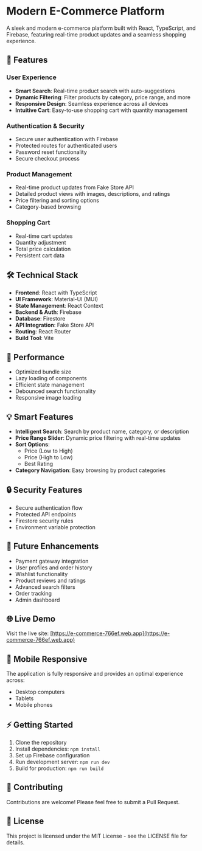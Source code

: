 # Modern E-Commerce Platform

A sleek and modern e-commerce platform built with React, TypeScript, and Firebase, featuring real-time product updates and a seamless shopping experience.

## 🌟 Features

### User Experience

- **Smart Search**: Real-time product search with auto-suggestions
- **Dynamic Filtering**: Filter products by category, price range, and more
- **Responsive Design**: Seamless experience across all devices
- **Intuitive Cart**: Easy-to-use shopping cart with quantity management

### Authentication & Security

- Secure user authentication with Firebase
- Protected routes for authenticated users
- Password reset functionality
- Secure checkout process

### Product Management

- Real-time product updates from Fake Store API
- Detailed product views with images, descriptions, and ratings
- Price filtering and sorting options
- Category-based browsing

### Shopping Cart

- Real-time cart updates
- Quantity adjustment
- Total price calculation
- Persistent cart data

## 🛠️ Technical Stack

- **Frontend**: React with TypeScript
- **UI Framework**: Material-UI (MUI)
- **State Management**: React Context
- **Backend & Auth**: Firebase
- **Database**: Firestore
- **API Integration**: Fake Store API
- **Routing**: React Router
- **Build Tool**: Vite

## 🚀 Performance

- Optimized bundle size
- Lazy loading of components
- Efficient state management
- Debounced search functionality
- Responsive image loading

## 💡 Smart Features

- **Intelligent Search**: Search by product name, category, or description
- **Price Range Slider**: Dynamic price filtering with real-time updates
- **Sort Options**:
  - Price (Low to High)
  - Price (High to Low)
  - Best Rating
- **Category Navigation**: Easy browsing by product categories

## 🔒 Security Features

- Secure authentication flow
- Protected API endpoints
- Firestore security rules
- Environment variable protection

## 🎯 Future Enhancements

- Payment gateway integration
- User profiles and order history
- Wishlist functionality
- Product reviews and ratings
- Advanced search filters
- Order tracking
- Admin dashboard

## 🌐 Live Demo

Visit the live site: [https://e-commerce-766ef.web.app](https://e-commerce-766ef.web.app)

## 📱 Mobile Responsive

The application is fully responsive and provides an optimal experience across:

- Desktop computers
- Tablets
- Mobile phones

## ⚡ Getting Started

1. Clone the repository
2. Install dependencies: `npm install`
3. Set up Firebase configuration
4. Run development server: `npm run dev`
5. Build for production: `npm run build`

## 🤝 Contributing

Contributions are welcome! Please feel free to submit a Pull Request.

## 📄 License

This project is licensed under the MIT License - see the LICENSE file for details.
